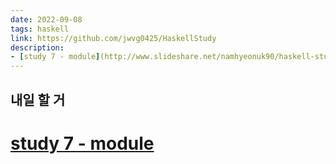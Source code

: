 ```yaml
---
date: 2022-09-08
tags: haskell
link: https://github.com/jwvg0425/HaskellStudy
description:
- [study 7 - module](http://www.slideshare.net/namhyeonuk90/haskell-study-7)
---
```


## 내일 할 거

# [study 7 - module](http://www.slideshare.net/namhyeonuk90/haskell-study-7)
